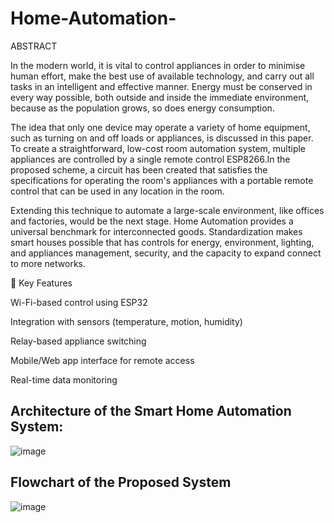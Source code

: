 # Home-Automation-

ABSTRACT

In the modern world, it is vital to control appliances in order to minimise human effort, make the best use of available technology, and carry out all tasks in an intelligent and effective manner. Energy must be conserved in every way possible, both outside and inside the immediate environment, because as the population grows, so does energy consumption. 

The idea that only one device may operate a variety of home equipment, such as turning on and off loads or appliances, is discussed in this paper. To create a straightforward, low-cost room automation system, multiple appliances are controlled by a single remote control ESP8266.In the proposed scheme, a circuit has been created that satisfies the specifications for operating the room's appliances with a portable remote control that can be used in any location in the room.

Extending this technique to automate a large-scale environment, like offices and factories, would be the next stage. Home Automation provides a universal benchmark for interconnected goods. Standardization makes smart houses possible that has controls for energy, environment, lighting, and appliances   management, security, and the capacity to expand connect to more networks.


🔹 Key Features

Wi-Fi-based control using ESP32

Integration with sensors (temperature, motion, humidity)

Relay-based appliance switching

Mobile/Web app interface for remote access

Real-time data monitoring

## Architecture of the Smart Home Automation System:
![image](https://github.com/user-attachments/assets/f0db53b4-5106-405f-a66c-682993ee8389)


## Flowchart of the Proposed System
![image](https://github.com/user-attachments/assets/13c0673d-c141-4706-81ce-f5b08e0f98fd)


